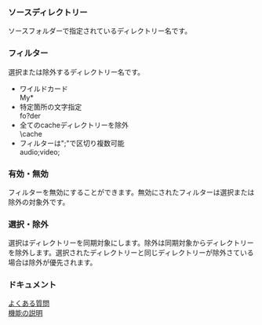 ### ソースディレクトリー<br>

ソースフォルダーで指定されているディレクトリー名です。 <br>

### フィルター<br>
選択または除外するディレクトリー名です。<br>

- ワイルドカード<br>
My*<br>
- 特定箇所の文字指定<br>
fo?der<br>
- 全てのcacheディレクトリーを除外<br>
\cache<br>
- フィルターは";"で区切り複数可能<br>
audio;video;<br>

### 有効・無効<br>

フィルターを無効にすることができます。無効にされたフィルターは選択または除外の対象外です。<br>

### 選択・除外<br>

選択はディレクトリーを同期対象にします。除外は同期対象からディレクトリーを除外します。選択されたディレクトリーと同じディレクトリーが除外さている場合は除外が優先されます。<br>

### ドキュメント<br>
[よくある質問](https://sentaroh.github.io/Documents/SMBSync3/SMBSync3_FAQ_JA.htm)<br>
[機能の説明](https://sentaroh.github.io/Documents/SMBSync3/SMBSync3_Desc_JA.htm)<br>
